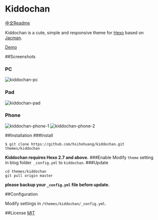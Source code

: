 # Kiddochan

[中文Readme](/README_zh.md)

Kiddochan is a cute, simple and responsive theme for [Hexo](http://hexo.io) based on [Jacman](https://github.com/wuchong/jacman).  

[Demo](http://blog.hsihohuang.info) 

##Screenshots
### PC
![kiddochan-pc](screenshots/kiddochan-pc.png)

### Pad
![kiddochan-pad](screenshots/kiddochan-pad.png)


### Phone
![kiddochan-phone-1](screenshots/kiddochan-phone1.png)
![kiddochan-phone-2](screenshots/kiddochan-phone2.png)

##Installation
###Install
```
$ git clone https://github.com/hsihohuang/kiddochan.git themes/kiddochan
```
**Kiddochan requires Hexo 2.7 and above.** 
###Enable
Modify `theme` setting in blog folder` _config.yml` to `kiddochan`.
###Update
```
cd themes/kiddochan
git pull origin master
```
**please backup your `_config.yml` file before update.** 

##Configuration

Modify settings in  `/themes/kiddochan/_config.yml`.


##License
[MIT](/LICENSE)
